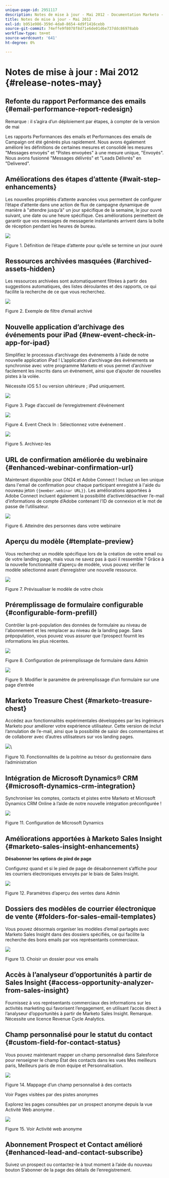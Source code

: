 ```yaml
---
unique-page-id: 2951117
description: Notes de mise à jour - Mai 2012 - Documentation Marketo - Documentation du produit
title: Notes de mise à jour - Mai 2012
exl-id: b951e986-359d-4da0-8654-4d9f1416cebb
source-git-commit: 74effe9f8078f8d71e6de01d6e737ddc86978abb
workflow-type: tm+mt
source-wordcount: '641'
ht-degree: 0%

---
```


# Notes de mise à jour : Mai 2012 {#release-notes-may}

## Refonte du rapport Performance des emails {#email-performance-report-redesign}

Remarque : il s’agira d’un déploiement par étapes, à compter de la version de mai

Les rapports Performances des emails et Performances des emails de Campaign ont été générés plus rapidement. Nous avons également amélioré les définitions de certaines mesures et consolidé les mesures &quot;Messages envoyés&quot; et &quot;Pistes envoyées&quot; à une mesure unique, &quot;Envoyés&quot;. Nous avons fusionné &quot;Messages délivrés&quot; et &quot;Leads Délivrés&quot; en &quot;Delivered&quot;.

## Améliorations des étapes d’attente {#wait-step-enhancements}

Les nouvelles propriétés d’attente avancées vous permettent de configurer l’étape d’attente dans une action de flux de campagne dynamique de manière à &quot;attendre jusqu’à&quot; un jour spécifique de la semaine, le jour ouvré suivant, une date ou une heure spécifique. Ces améliorations permettent de garantir que vos messages de messagerie instantanés arrivent dans la boîte de réception pendant les heures de bureau.

![](assets/image2014-9-23-10-3a14-3a13.png)

Figure 1. Définition de l’étape d’attente pour qu’elle se termine un jour ouvré

## Ressources archivées masquées {#archived-assets-hidden}

Les ressources archivées sont automatiquement filtrées à partir des suggestions automatiques, des listes déroulantes et des rapports, ce qui facilite la recherche de ce que vous recherchez.

![](assets/image2014-9-23-10-3a14-3a28.png)

Figure 2. Exemple de filtre d’email archivé

## Nouvelle application d’archivage des événements pour iPad {#new-event-check-in-app-for-ipad}

Simplifiez le processus d’archivage des événements à l’aide de notre nouvelle application iPad ! L’application d’archivage des événements se synchronise avec votre programme Marketo et vous permet d’archiver facilement les inscrits dans un événement, ainsi que d’ajouter de nouvelles pistes à la volée.

Nécessite iOS 5.1 ou version ultérieure ; iPad uniquement.

![](assets/image2014-9-23-10-3a14-3a46.png)

Figure 3. Page d’accueil de l’enregistrement d’événement

![](assets/image2014-9-23-10-3a15-3a6.png)

Figure 4. Event Check In : Sélectionnez votre événement .

![](assets/image2014-9-23-10-3a15-3a27.png)

Figure 5. Archivez-les

## URL de confirmation améliorée du webinaire {#enhanced-webinar-confirmation-url}

Maintenant disponible pour ON24 et Adobe Connect ! Incluez un lien unique dans l&#39;email de confirmation pour chaque participant enregistré à l&#39;aide du nouveau jeton `{{member.webinar URL}}`. Les améliorations apportées à Adobe Connect incluent également la possibilité d’activer/désactiver l’e-mail d’informations de compte d’Adobe contenant l’ID de connexion et le mot de passe de l’utilisateur.

![](assets/image2014-9-23-10-3a15-3a44.png)

Figure 6. Atteindre des personnes dans votre webinaire

## Aperçu du modèle {#template-preview}

Vous recherchez un modèle spécifique lors de la création de votre email ou de votre landing page, mais vous ne savez pas à quoi il ressemble ? Grâce à la nouvelle fonctionnalité d’aperçu de modèle, vous pouvez vérifier le modèle sélectionné avant d’enregistrer une nouvelle ressource.

![](assets/image2014-9-23-10-3a16-3a4.png)

Figure 7. Prévisualiser le modèle de votre choix

## Préremplissage de formulaire configurable {#configurable-form-prefill}

Contrôler la pré-population des données de formulaire au niveau de l&#39;abonnement et les remplacer au niveau de la landing page. Sans prépopulation, vous pouvez vous assurer que l’prospect fournit les informations les plus récentes.

![](assets/image2014-9-23-10-3a16-3a22.png)

Figure 8. Configuration de préremplissage de formulaire dans Admin

![](assets/image2014-9-23-10-3a16-3a34.png)

Figure 9. Modifier le paramètre de préremplissage d’un formulaire sur une page d’entrée

## Marketo Treasure Chest {#marketo-treasure-chest}

Accédez aux fonctionnalités expérimentales développées par les ingénieurs Marketo pour améliorer votre expérience utilisateur. Cette version de inclut l’annulation de l’e-mail, ainsi que la possibilité de saisir des commentaires et de collaborer avec d’autres utilisateurs sur vos landing pages.

![](assets/image2014-9-23-10-3a16-3a51.png)\

Figure 10. Fonctionnalités de la poitrine au trésor du gestionnaire dans l’administration

## Intégration de Microsoft Dynamics® CRM {#microsoft-dynamics-crm-integration}

Synchroniser les comptes, contacts et pistes entre Marketo et Microsoft Dynamics CRM Online à l’aide de notre nouvelle intégration préconfigurée !

![](assets/image2014-9-23-10-3a17-3a6.png)

Figure 11. Configuration de Microsoft Dynamics

## Améliorations apportées à Marketo Sales Insight {#marketo-sales-insight-enhancements}

**Désabonner les options de pied de page**

Configurez quand et si le pied de page de désabonnement s’affiche pour les courriers électroniques envoyés par le biais de Sales Insight.

![](assets/image2014-9-23-10-3a17-3a20.png)

Figure 12. Paramètres d’aperçu des ventes dans Admin

## Dossiers des modèles de courrier électronique de vente {#folders-for-sales-email-templates}

Vous pouvez désormais organiser les modèles d’email partagés avec Marketo Sales Insight dans des dossiers spécifiés, ce qui facilite la recherche des bons emails par vos représentants commerciaux.

![](assets/image2014-9-23-10-3a17-3a35.png)

Figure 13. Choisir un dossier pour vos emails

## Accès à l’analyseur d’opportunités à partir de Sales Insight {#access-opportunity-analyzer-from-sales-insight}

Fournissez à vos représentants commerciaux des informations sur les activités marketing qui favorisent l’engagement, en utilisant l’accès direct à l’analyseur d’opportunités à partir de Marketo Sales Insight. Remarque. Nécessite une licence Revenue Cycle Analytics.

## Champ personnalisé pour le statut du contact {#custom-field-for-contact-status}

Vous pouvez maintenant mapper un champ personnalisé dans Salesforce pour renseigner le champ État des contacts dans les vues Mes meilleurs paris, Meilleurs paris de mon équipe et Personnalisation.

![](assets/image2014-9-23-10-3a17-3a47.png)

Figure 14. Mappage d’un champ personnalisé à des contacts

Voir Pages visitées par des pistes anonymes

Explorez les pages consultées par un prospect anonyme depuis la vue Activité Web anonyme .

![](assets/image2014-9-23-10-3a17-3a59.png)

Figure 15. Voir Activité web anonyme

## Abonnement Prospect et Contact amélioré {#enhanced-lead-and-contact-subscribe}

Suivez un prospect ou contactez-le à tout moment à l’aide du nouveau bouton S’abonner de la page des détails de l’enregistrement.
